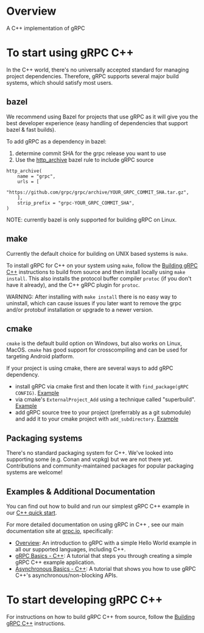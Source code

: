
# Overview

A C++ implementation of gRPC

# To start using gRPC C++

In the C++ world, there's no universally accepted standard for managing project dependencies.
Therefore, gRPC supports several major build systems, which should satisfy most users.

## bazel

We recommend using Bazel for projects that use gRPC as it will give you the best developer experience
(easy handling of dependencies that support bazel & fast builds).

To add gRPC as a dependency in bazel:
1. determine commit SHA for the grpc release you want to use
2. Use the [http_archive](https://docs.bazel.build/versions/master/be/workspace.html#http_archive) bazel rule to include gRPC source
  ```
  http_archive(
      name = "grpc",
      urls = [
          "https://github.com/grpc/grpc/archive/YOUR_GRPC_COMMIT_SHA.tar.gz",
      ],
      strip_prefix = "grpc-YOUR_GRPC_COMMIT_SHA",
  )
  ```

NOTE: currently bazel is only supported for building gRPC on Linux.

## make

Currently the default choice for building on UNIX based systems is `make`.

To install gRPC for C++ on your system using `make`, follow the [Building gRPC C++](../../BUILDING.md)
instructions to build from source and then install locally using `make install`.
This also installs the protocol buffer compiler `protoc` (if you don't have it already),
and the C++ gRPC plugin for `protoc`.

WARNING: After installing with `make install` there is no easy way to uninstall, which can cause issues
if you later want to remove the grpc and/or protobuf installation or upgrade to a newer version.

## cmake

`cmake` is the default build option on Windows, but also works on Linux, MacOS. `cmake` has good
support for crosscompiling and can be used for targeting Android platform.

If your project is using cmake, there are several ways to add gRPC dependency.
- install gRPC via cmake first and then locate it with `find_package(gRPC CONFIG)`. [Example](../../examples/cpp/helloworld/CMakeLists.txt)
- via cmake's `ExternalProject_Add` using a technique called "superbuild". [Example](../../examples/cpp/helloworld/cmake_externalproject/CMakeLists.txt)
- add gRPC source tree to your project (preferrably as a git submodule) and add it to your cmake project with `add_subdirectory`. [Example](../../examples/cpp/helloworld/CMakeLists.txt)

## Packaging systems

There's no standard packaging system for C++. We've looked into supporting some (e.g. Conan and vcpkg) but we are not there yet.
Contributions and community-maintained packages for popular packaging systems are welcome!


## Examples & Additional Documentation

You can find out how to build and run our simplest gRPC C++ example in our
[C++ quick start](../../examples/cpp).

For more detailed documentation on using gRPC in C++ , see our main
documentation site at [grpc.io](https://grpc.io), specifically:

* [Overview](https://grpc.io/docs/): An introduction to gRPC with a simple
  Hello World example in all our supported languages, including C++.
* [gRPC Basics - C++](https://grpc.io/docs/tutorials/basic/c.html):
  A tutorial that steps you through creating a simple gRPC C++ example
  application.
* [Asynchronous Basics - C++](https://grpc.io/docs/tutorials/async/helloasync-cpp.html):
  A tutorial that shows you how to use gRPC C++'s asynchronous/non-blocking
  APIs.


# To start developing gRPC C++

For instructions on how to build gRPC C++ from source, follow the [Building gRPC C++](../../BUILDING.md) instructions.
